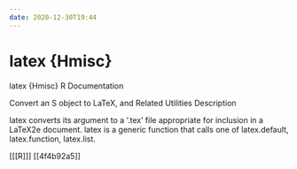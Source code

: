 ```yaml
---
date: 2020-12-30T19:44
---
```


# latex {Hmisc}


latex {Hmisc}	R Documentation

Convert an S object to LaTeX, and Related Utilities
Description

latex converts its argument to a ‘.tex’ file appropriate for inclusion in a LaTeX2e document. latex is a generic function that calls one of latex.default, latex.function, latex.list.

[[[R]]]
[[4f4b92a5]]